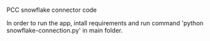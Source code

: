PCC snowflake connector code

In order to run the app, intall requirements and run command 'python snowflake-connection.py' in main folder.